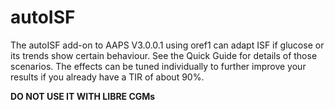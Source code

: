 # autoISF
The autoISF add-on to AAPS V3.0.0.1 using oref1 can adapt ISF if glucose or its trends show certain behaviour. See the Quick Guide for details of those scenarios. The effects can be tuned individually to further improve your results if you already have a TIR of about 90%.

**DO NOT USE IT WITH LIBRE CGMs**
